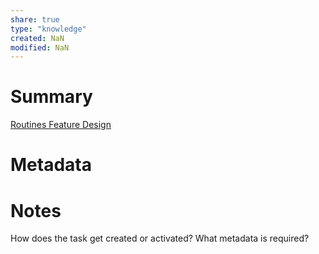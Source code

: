```yaml
---
share: true
type: "knowledge"
created: NaN 
modified: NaN
---
```

# Summary
[Routines Feature Design](./Routines%20Feature%20Design.md)

# Metadata

# Notes
How does the task get created or activated?
What metadata is required?